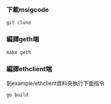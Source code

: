 ### 下載msigcode
```
git clone 
```
### 編譯geth端
```
make geth 
```
### 編譯ethclient端
到example/ethclient資料夾執行下面指令
```
go build
```
